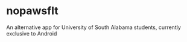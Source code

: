 # nopawsflt

An alternative app for University of South Alabama students, currently exclusive to Android
